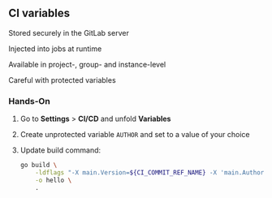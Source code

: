 <!-- .slide: id="gitlab_ci_variables" -->

## CI variables

Stored securely in the GitLab server

Injected into jobs at runtime

Available in project-, group- and instance-level

Careful with protected variables

### Hands-On

1. Go to **Settings** > **CI/CD** and unfold **Variables**
1. Create unprotected variable `AUTHOR` and set to a value of your choice
1. Update build command:

    ```bash
    go build \
        -ldflags "-X main.Version=${CI_COMMIT_REF_NAME} -X 'main.Author=${AUTHOR}'" \
        -o hello \
        .
    ```
    <!-- .element: style="width: 45em;" -->
